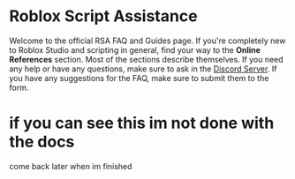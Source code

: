 # Roblox Script Assistance

Welcome to the official RSA FAQ and Guides page.
If you're completely new to Roblox Studio and scripting in general, find your way to the **Online References** section.
Most of the sections describe themselves. If you need any help or have any questions, make sure to ask in the [Discord Server](https://discord.gg/WHTAYrK).
If you have any suggestions for the FAQ, make sure to submit them to the form.

# if you can see this im not done with the docs
come back later when im finished
